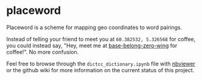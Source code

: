 # placeword

Placeword is a scheme for mapping geo coordinates to word pairings.

Instead of telling your friend to meet you at `60.382532, 5.326568` for coffee, you could instead say, "Hey, meet me at [base-belong-zero-wing](https://cip.li/pw/base-belong-zero-wing) for coffee!". No more confusion.

Feel free to browse through the `dictcc_dictionary.ipynb` file  with [nbviewer](https://nbviewer.jupyter.org/github/sdaros/placeword/blob/master/dictcc_dictionary.ipynb) or the github wiki for more information on the current status of this project.
